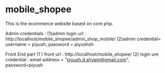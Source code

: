 # mobile_shopee
This is the ecommerce website based on core php.


<!-- local credential -->
Admin credentials : 
(1)admin login url : http://localhost/mobile_shopee/admin_shop_mobile/ 
(2)admin credential= username = piyush, password = piyushsh


Front End part
(1 ) front url : http://localhost/mobile_shopee/
(2) login ure credential : email address = "piyush.d.shyam@gmail.com", password=piyush



